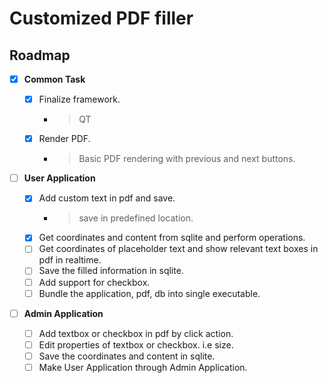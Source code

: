 # Customized PDF filler

## Roadmap

-   [x] **Common Task**

    -   [x] Finalize framework.
        -   > QT
    -   [x] Render PDF.

        -   > Basic PDF rendering with previous and next buttons.

-   [ ] **User Application**

    -   [x] Add custom text in pdf and save.
        -   > save in predefined location.
    -   [x] Get coordinates and content from sqlite and perform operations.
    -   [ ] Get coordinates of placeholder text and show relevant text boxes in pdf in realtime.
    -   [ ] Save the filled information in sqlite.
    -   [ ] Add support for checkbox.
    -   [ ] Bundle the application, pdf, db into single executable.

-   [ ] **Admin Application**
    -   [ ] Add textbox or checkbox in pdf by click action.
    -   [ ] Edit properties of textbox or checkbox. i.e size.
    -   [ ] Save the coordinates and content in sqlite.
    -   [ ] Make User Application through Admin Application.

